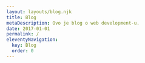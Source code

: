```yaml
---
layout: layouts/blog.njk
title: Blog
metaDescription: Ovo je blog o web development-u.
date: 2017-01-01
permalink: /
eleventyNavigation:
  key: Blog
  order: 0
---
```

